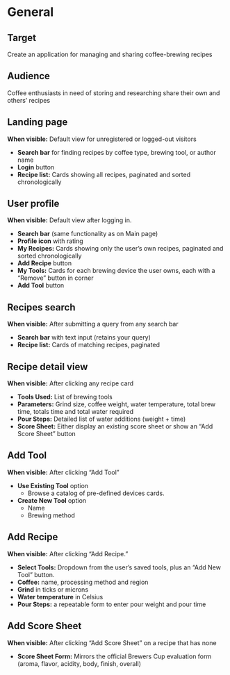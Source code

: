 # General
## Target
Create an application for managing and sharing coffee-brewing recipes
## Audience
Coffee enthusiasts in need of storing and researching share their own and others’ recipes
## Landing page
**When visible:** Default view for unregistered or logged-out visitors
- **Search bar** for finding recipes by coffee type, brewing tool, or author name
- **Login** button
- **Recipe list:** Cards showing all recipes, paginated and sorted chronologically
## User profile
**When visible:** Default view after logging in.
- **Search bar** (same functionality as on Main page)
- **Profile icon** with rating
- **My Recipes:** Cards showing only the user’s own recipes, paginated and sorted chronologically
- **Add Recipe** button
- **My Tools:** Cards for each brewing device the user owns, each with a “Remove” button in corner
- **Add Tool** button
## Recipes search
**When visible:** After submitting a query from any search bar
- **Search bar** with text input (retains your query)
- **Recipe list:** Cards of matching recipes, paginated
## Recipe detail view
**When visible:** After clicking any recipe card
- **Tools Used:** List of brewing tools
- **Parameters:** Grind size, coffee weight, water temperature, total brew time, totals time and total water required
- **Pour Steps:** Detailed list of water additions (weight + time)
- **Score Sheet:** Either display an existing score sheet or show an “Add Score Sheet” button
## Add Tool
**When visible:** After clicking “Add Tool”
- **Use Existing Tool** option
	- Browse a catalog of pre-defined devices cards.
- **Create New Tool** option
	- Name
	- Brewing method
## Add Recipe
**When visible:** After clicking “Add Recipe.”
- **Select Tools:** Dropdown from the user’s saved tools, plus an “Add New Tool” button.
- **Coffee:** name, processing method and region
- **Grind** in ticks or microns
- **Water temperature** in Celsius
- **Pour Steps:** a repeatable form to enter pour weight and pour time

## Add Score Sheet
**When visible:** After clicking “Add Score Sheet” on a recipe that has none
- **Score Sheet Form:** Mirrors the official Brewers Cup evaluation form (aroma, flavor, acidity, body, finish, overall)
